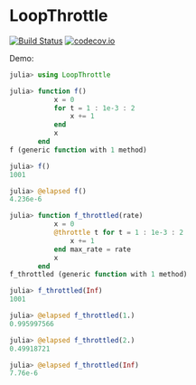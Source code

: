 # LoopThrottle

[![Build Status](https://travis-ci.org/tkoolen/LoopThrottle.jl.svg?branch=master)](https://travis-ci.org/tkoolen/LoopThrottle.jl)
[![codecov.io](http://codecov.io/github/tkoolen/LoopThrottle.jl/coverage.svg?branch=master)](http://codecov.io/github/tkoolen/LoopThrottle.jl?branch=master)

Demo:
```julia
julia> using LoopThrottle

julia> function f()
           x = 0
           for t = 1 : 1e-3 : 2
               x += 1
           end
           x
       end
f (generic function with 1 method)

julia> f()
1001

julia> @elapsed f()
4.236e-6

julia> function f_throttled(rate)
           x = 0
           @throttle t for t = 1 : 1e-3 : 2
               x += 1
           end max_rate = rate
           x
       end
f_throttled (generic function with 1 method)

julia> f_throttled(Inf)
1001

julia> @elapsed f_throttled(1.)
0.995997566

julia> @elapsed f_throttled(2.)
0.49918721

julia> @elapsed f_throttled(Inf)
7.76e-6
```
